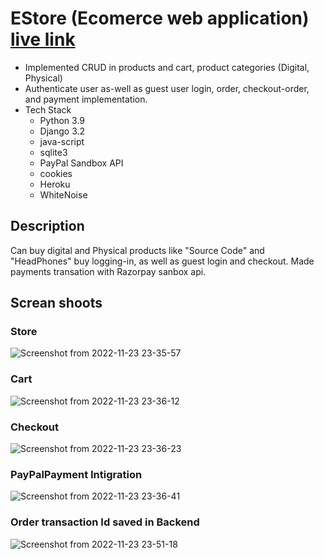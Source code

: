 # EStore (Ecomerce web application) [live link](https://ecom-app-django.herokuapp.com/)
- Implemented CRUD in products and cart, product categories (Digital, Physical)
- Authenticate user as-well as guest user login, order, checkout-order, and payment implementation.
- Tech Stack
  - Python 3.9
  - Django 3.2
  - java-script
  - sqlite3
  - PayPal Sandbox API
  - cookies
  - Heroku
  - WhiteNoise
  
## Description 

Can buy digital and Physical products like "Source Code" and "HeadPhones" buy logging-in, as well as guest login and checkout. Made payments transation with Razorpay sanbox api.

## Screan shoots 

### Store
![Screenshot from 2022-11-23 23-35-57](https://user-images.githubusercontent.com/88018904/203619913-96efa3e9-ec17-4e31-989c-6029ea2b51e0.png)

### Cart
![Screenshot from 2022-11-23 23-36-12](https://user-images.githubusercontent.com/88018904/203619930-ac08ca7d-0dc7-4e78-84b7-1d92fbd27793.png)

### Checkout
![Screenshot from 2022-11-23 23-36-23](https://user-images.githubusercontent.com/88018904/203619931-78bd8f3c-6856-4222-97c2-5591028727ee.png)

### PayPalPayment Intigration
![Screenshot from 2022-11-23 23-36-41](https://user-images.githubusercontent.com/88018904/203619933-3e3936f9-3145-4cf9-91a0-e3738488dfbe.png)

### Order transaction Id saved in Backend
![Screenshot from 2022-11-23 23-51-18](https://user-images.githubusercontent.com/88018904/203620955-70eaf9b3-32d9-48dc-90f1-9f4712c3168e.png)

